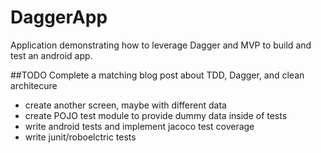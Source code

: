 # DaggerApp
Application demonstrating how to leverage Dagger and MVP to build and test an android app.

##TODO Complete a matching blog post about TDD, Dagger, and clean architecure

- create another screen, maybe with different data
- create POJO test module to provide dummy data inside of tests
- write android tests and implement jacoco test coverage
- write junit/roboelctric tests 
